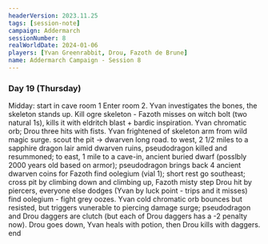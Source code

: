 ```yaml
---
headerVersion: 2023.11.25
tags: [session-note]
campaign: Addermarch
sessionNumber: 8
realWorldDate: 2024-01-06
players: [Yvan Greenrabbit, Drou, Fazoth de Brune]
name: Addermarch Campaign - Session 8
---
```

### Day 19 (Thursday)
Midday: start in cave room 1
Enter room 2. Yvan investigates the bones, the skeleton stands up. 
Kill ogre skeleton - Fazoth misses on witch bolt (two natural 1s), kills it with eldritch blast  + bardic inspiration. Yvan chromatic orb; Drou three hits with fists. Yvan frightened of skeleton arm from wild magic surge. 
scout the pit -> dwarven long road. to west, 2 1/2 miles to a sapphire dragon lair amid dwarven ruins, pseudodragon killed and resummoned; to east, 1 mile to a cave-in, ancient buried dwarf (posslbly 2000 years old based on armor); pseudodragon brings back 4 ancient dwarven coins for Fazoth
find oolegium (vial 1); short rest
go southeast; cross pit by climbing down and climbing up, Fazoth misty step
Drou hit by piercers, everyone else dodges (Yvan by luck point - trips and it misses)
find oolegium - fight grey oozes. Yvan cold chromatic orb bounces but resisted, but triggers vunerable to piercing damage surge; pseudodragon and Drou daggers are clutch (but each of Drou daggers has a -2 penalty now). Drou goes down, Yvan heals with potion, then Drou kills with daggers. 
end